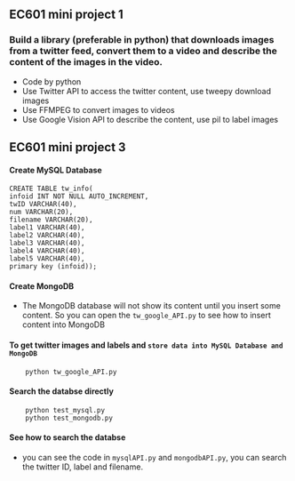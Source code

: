 ## EC601 mini project 1
### Build a library (preferable in python) that downloads images from a twitter feed, convert them to a video and describe the content of the images in the video.

- Code by python
- Use Twitter API to access the twitter content, use tweepy download images 
- Use FFMPEG to convert images to videos
- Use Google Vision API to describe the content, use pil to label images

## EC601 mini project 3
#### Create MySQL Database
    CREATE TABLE tw_info(
    infoid INT NOT NULL AUTO_INCREMENT,
    twID VARCHAR(40),
    num VARCHAR(20),
    filename VARCHAR(20),
    label1 VARCHAR(40),
    label2 VARCHAR(40),
    label3 VARCHAR(40),
    label4 VARCHAR(40),
    label5 VARCHAR(40),
    primary key (infoid));
    
#### Create MongoDB
- The MongoDB database will not show its content until you insert some content. So you can open the `tw_google_API.py` to see how to insert content into MongoDB

#### To get twitter images and labels and `store data into MySQL Database and MongoDB`
        python tw_google_API.py

#### Search the databse directly
        python test_mysql.py
        python test_mongodb.py
        
#### See how to search the databse
- you can see the code in `mysqlAPI.py` and `mongodbAPI.py`, you can search the twitter ID, label and filename.

